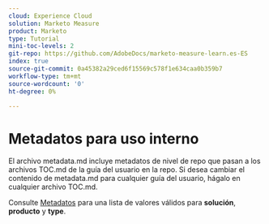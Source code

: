 ```yaml
---
cloud: Experience Cloud
solution: Marketo Measure
product: Marketo
type: Tutorial
mini-toc-levels: 2
git-repo: https://github.com/AdobeDocs/marketo-measure-learn.es-ES
index: true
source-git-commit: 0a45382a29ced6f15569c578f1e634caa0b359b7
workflow-type: tm+mt
source-wordcount: '0'
ht-degree: 0%

---
```



# Metadatos para uso interno

El archivo metadata.md incluye metadatos de nivel de repo que pasan a los archivos TOC.md de la guía del usuario en la repo. Si desea cambiar el contenido de metadata.md para cualquier guía del usuario, hágalo en cualquier archivo TOC.md.

Consulte [Metadatos](https://experienceleague.adobe.com/docs/authoring-guide-exl/using/editing/user-guide-setup/metadata.html) para una lista de valores válidos para **solución**, **producto** y **type**.
